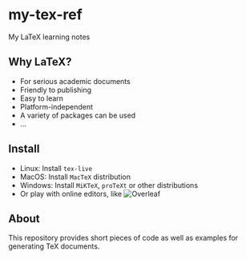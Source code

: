 # my-tex-ref
My LaTeX learning notes

## Why LaTeX?
- For serious academic documents
- Friendly to publishing
- Easy to learn
- Platform-independent
- A variety of packages can be used
- ...

## Install
- Linux: Install `tex-live`
- MacOS: Install `MacTeX` distribution
- Windows: Install `MiKTeX`, `proTeXt` or other distributions
- Or play with online editors, like ![Overleaf](https://www.overleaf.com/)

## About 
This repository provides short pieces of code as well as examples
for generating TeX documents.


